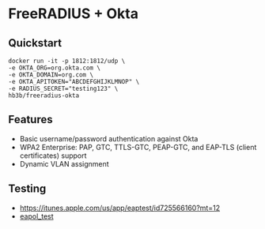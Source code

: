 # FreeRADIUS + Okta

## Quickstart
```
docker run -it -p 1812:1812/udp \
-e OKTA_ORG=org.okta.com \
-e OKTA_DOMAIN=org.com \
-e OKTA_APITOKEN="ABCDEFGHIJKLMNOP" \
-e RADIUS_SECRET="testing123" \
hb3b/freeradius-okta
```

## Features
- Basic username/password authentication against Okta
- WPA2 Enterprise: PAP, GTC, TTLS-GTC, PEAP-GTC, and EAP-TLS (client certificates) support
- Dynamic VLAN assignment

## Testing
* https://itunes.apple.com/us/app/eaptest/id725566160?mt=12
* [eapol_test](../tree/master/testing)
